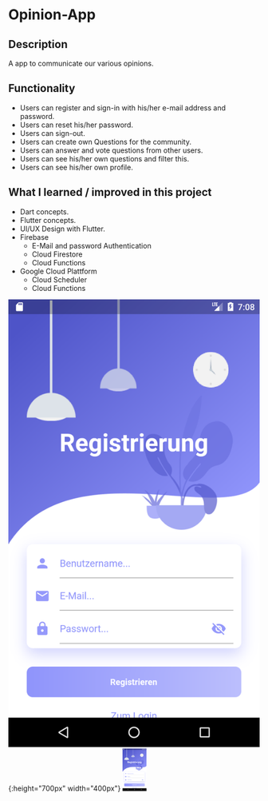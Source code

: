 # Opinion-App

## Description

A app to communicate our various opinions.

## Functionality

- Users can register and sign-in with his/her e-mail address and password.
- Users can reset his/her password.
- Users can sign-out.
- Users can create own Questions for the community.
- Users can answer and vote questions from other users.
- Users can see his/her own questions and filter this.
- Users can see his/her own profile.

## What I learned / improved in this project

- Dart concepts.
- Flutter concepts.
- UI/UX Design with Flutter.
- Firebase
  - E-Mail and password Authentication
  - Cloud Firestore
  - Cloud Functions
- Google Cloud Plattform
  - Cloud Scheduler
  - Cloud Functions

![Register Screen](https://github.com/Marcelxy/Opinion-App/blob/master/assets/images/Screenshots/registerScreen.png) {:height="700px" width="400px"}
<img src="https://github.com/Marcelxy/Opinion-App/blob/master/assets/images/Screenshots/registerScreen.png" width="48">
